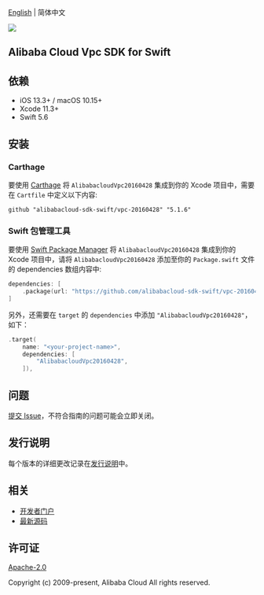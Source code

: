 [English](README.md) | 简体中文

![](https://aliyunsdk-pages.alicdn.com/icons/AlibabaCloud.svg)

## Alibaba Cloud Vpc SDK for Swift

## 依赖

- iOS 13.3+ / macOS 10.15+
- Xcode 11.3+
- Swift 5.6

## 安装

### Carthage

要使用 [Carthage](https://github.com/Carthage/Carthage) 将 `AlibabacloudVpc20160428` 集成到你的 Xcode 项目中，需要在 `Cartfile` 中定义以下内容:

```ogdl
github "alibabacloud-sdk-swift/vpc-20160428" "5.1.6"
```

### Swift 包管理工具

要使用 [Swift Package Manager](https://swift.org/package-manager/) 将 `AlibabacloudVpc20160428` 集成到你的 Xcode 项目中，请将 `AlibabacloudVpc20160428` 添加至你的 `Package.swift` 文件的 dependencies 数组内容中:

```swift
dependencies: [
    .package(url: "https://github.com/alibabacloud-sdk-swift/vpc-20160428.git", from: "5.1.6")
]
```

另外，还需要在 `target` 的 `dependencies` 中添加 `"AlibabacloudVpc20160428"`，如下：

```swift
.target(
    name: "<your-project-name>",
    dependencies: [
        "AlibabacloudVpc20160428",
    ]),
```

## 问题

[提交 Issue](https://github.com/alibabacloud-sdk-swift/vpc-20160428/issues/new)，不符合指南的问题可能会立即关闭。

## 发行说明

每个版本的详细更改记录在[发行说明](./ChangeLog.txt)中。

## 相关

* [开发者门户](https://next.api.aliyun.com/home)
* [最新源码](https://github.com/alibabacloud-sdk-swift/vpc-20160428)

## 许可证

[Apache-2.0](http://www.apache.org/licenses/LICENSE-2.0)

Copyright (c) 2009-present, Alibaba Cloud All rights reserved.
